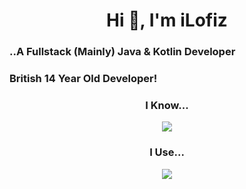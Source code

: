 <div align="center">
<h1 align="center">Hi 👋, I'm iLofiz</h1>
<h3 align="left">..A Fullstack (Mainly) Java & Kotlin Developer</h3>
<h3 align="left">British 14 Year Old Developer!</h1>
<h3 align="center">I Know...</h1>

<p align="center">
  <a href="https://skillicons.dev">
    <img src="https://skillicons.dev/icons?i=py,java,kotlin,c,cs,cpp,electron,react,gradle,js,ts,html,css,vercel,solidjs" />
  </a>
</p>

<h3 align="center">I Use...</h1>

<p align="center">
  <a href="https://skillicons.dev">
    <img src="https://skillicons.dev/icons?i=windows,arch,idea,vscode,visualstudio,figma,androidstudio" />
  </a>
</p>

</div>
